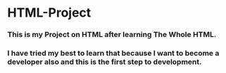 # HTML-Project
### This is my Project on HTML after learning The Whole HTML.<br>
### I have tried my best to learn that because I want to become a developer also and this is the first step to development.
